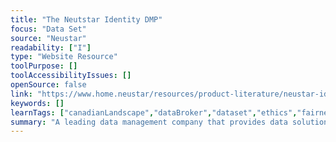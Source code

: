 ```yaml
---
title: "The Neutstar Identity DMP"
focus: "Data Set"
source: "Neustar"
readability: ["I"]
type: "Website Resource"
toolPurpose: []
toolAccessibilityIssues: []
openSource: false
link: "https://www.home.neustar/resources/product-literature/neustar-identity-data-management-platform"
keywords: []
learnTags: ["canadianLandscape","dataBroker","dataset","ethics","fairness","inclusivePractice"]
summary: "A leading data management company that provides data solutions to businesses, serving more than 8,000 clients worldwide. "
---
```


